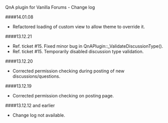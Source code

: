 QnA plugin for Vanilla Forums - Change log

####14.01.08
* Refactored loading of custom view to allow theme to override it.

####13.12.21
* Ref. ticket #15. Fixed minor bug in QnAPlugin::_ValidateDiscussionType().
* Ref. ticket #15. Temporarily disabled discussion type validation.

####13.12.20
* Corrected permission checking during posting of new discussions/questions.

####13.12.19
* Corrected permission checking on posting page.

####13.12.12 and earlier
* Change log not available.
